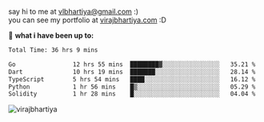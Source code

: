 say hi to me at [vlbhartiya@gmail.com](mailto:vlbhartiya@gmail.com) :)<br/>
you can see my portfolio at [virajbhartiya.com](https://virajbhartiya.com) :D<br/>


🚀 **what i have been up to:**

<!--START_SECTION:waka-->

```txt
Total Time: 36 hrs 9 mins

Go                12 hrs 55 mins  ████████▓░░░░░░░░░░░░░░░░   35.21 %
Dart              10 hrs 19 mins  ███████░░░░░░░░░░░░░░░░░░   28.14 %
TypeScript        5 hrs 54 mins   ████░░░░░░░░░░░░░░░░░░░░░   16.12 %
Python            1 hr 56 mins    █▒░░░░░░░░░░░░░░░░░░░░░░░   05.29 %
Solidity          1 hr 28 mins    █░░░░░░░░░░░░░░░░░░░░░░░░   04.04 %
```

<!--END_SECTION:waka-->

<p align="left"> <img src="https://komarev.com/ghpvc/?username=virajbhartiya&color=blue" alt="virajbhartiya" /> </p>
